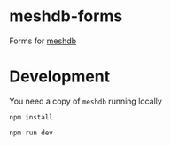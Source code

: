 # meshdb-forms

Forms for [meshdb](https://github.com/andybaumgar/meshdb)

# Development

You need a copy of `meshdb` running locally

```
npm install

npm run dev
```